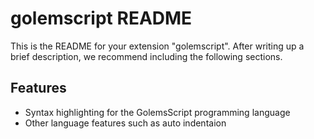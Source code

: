 # golemscript README

This is the README for your extension "golemscript". After writing up a brief description, we recommend including the following sections.

## Features

- Syntax highlighting for the GolemsScript programming language
- Other language features such as auto indentaion
